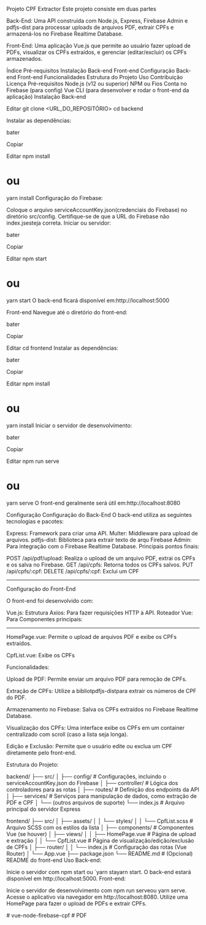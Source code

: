 Projeto CPF Extractor
Este projeto consiste em duas partes

Back-End: Uma API construída com Node.js, Express, Firebase Admin e pdfjs-dist para processar uploads de arquivos PDF, extrair CPFs e armazená-los no Firebase Realtime Database.

Front-End: Uma aplicação Vue.js que permite ao usuário fazer upload de PDFs, visualizar os CPFs extraídos, e gerenciar (editar/excluir) os CPFs armazenados.

Índice
Pré-requisitos
Instalação
Back-end
Front-end
Configuração
Back-end
Front-end
Funcionalidades
Estrutura do Projeto
Uso
Contribuição
Licença
Pré-requisitos
Node.js (v12 ou superior)
NPM ou Fios
Conta no Firebase (para config)
Vue CLI (para desenvolver e rodar o front-end da aplicação)
Instalação
Back-end


Editar
git clone <URL_DO_REPOSITÓRIO>
cd backend

Instalar as dependências:

bater

Copiar

Editar
npm install
# ou
yarn install
Configuração do Firebase:

Coloque o arquivo serviceAccountKey.json(credenciais do Firebase) no diretório src/config.
Certifique-se de que a URL do Firebase não index.jsesteja correta.
Iniciar ou servidor:

bater

Copiar

Editar
npm start
# ou
yarn start
O back-end ficará disponível em:http://localhost:5000

Front-end
Navegue até o diretório do front-end:

bater

Copiar

Editar
cd frontend
Instalar as dependências:

bater

Copiar

Editar
npm install
# ou
yarn install
Iniciar o servidor de desenvolvimento:

bater

Copiar

Editar
npm run serve
# ou
yarn serve
O front-end geralmente será útil em:http://localhost:8080

Configuração
Configuração do Back-End
O back-end utiliza as seguintes tecnologias e pacotes:

Express: Framework para criar uma API.
Multer: Middleware para upload de arquivos.
pdfjs-dist: Biblioteca para extrair texto de arqu
Firebase Admin: Para integração com o Firebase Realtime Database.
Principais pontos finais:

POST /api/pdf/upload: Realiza o upload de um arquivo PDF, extrai os CPFs e os salva no Firebase.
GET /api/cpfs: Retorna todos os CPFs salvos.
PUT /api/cpfs/:cpf:
DELETE /api/cpfs/:cpf: Exclui um CPF

------------------------------------------------------------------------------------

Configuração do Front-End

O front-end foi desenvolvido com:

Vue.js: Estrutura
Axios: Para fazer requisições HTTP à API.
Roteador Vue: Para
Componentes principais:

---------------------------------------------------------------------------------------

HomePage.vue: Permite o upload de arquivos PDF e exibe os CPFs extraídos.

CpfList.vue: Exibe os CPFs

Funcionalidades:

Upload de PDF: Permite enviar um arquivo PDF para remoção de CPFs.

Extração de CPFs: Utilize a bibliotpdfjs-distpara extrair os números de CPF do PDF.

Armazenamento no Firebase: Salva os CPFs extraídos no Firebase Realtime Database.

Visualização dos CPFs: Uma interface exibe os CPFs em um container centralizado com scroll (caso a lista seja longa).

Edição e Exclusão: Permite que o usuário edite ou exclua um CPF diretamente pelo front-end.

Estrutura do Projeto:

backend/
├── src/
│   ├── config/         # Configurações, incluindo o serviceAccountKey.json do Firebase
│   ├── controller/     # Lógica dos controladores para as rotas
│   ├── routes/         # Definição dos endpoints da API
│   ├── services/       # Serviços para manipulação de dados, como extração de PDF e CPF
│   └── (outros arquivos de suporte)
└── index.js            # Arquivo principal do servidor Express

 frontend/
    ├── src/
    │   ├── assets/
    │   │   └── styles/
    │   │       └── CpfList.scss           # Arquivo SCSS com os estilos da lista
    │   ├── components/                   # Componentes Vue (se houver)
    │   ├── views/
    │   │   ├── HomePage.vue              # Página de upload e extração
    │   │   └── CpfList.vue               # Página de visualização/edição/exclusão de CPFs
    │   ├── router/
    │   │   └── index.js                  # Configuração das rotas (Vue Router)
    │   └── App.vue
    ├── package.json
    └── README.md                        # (Opcional) README do front-end
Uso
Back-end:

Inicie o servidor com npm start ou `yarn stayarn start.
O back-end estará disponível em http://localhost:5000.
Front-end:

Inicie o servidor de desenvolvimento com npm run serveou yarn serve.
Acesse o aplicativo via navegador em http://localhost:8080.
Utilize uma HomePage para fazer o upload de PDFs e extrair CPFs.

#   v u e - n o d e - f i r e b a s e - c p f  
 #   P D F  
 